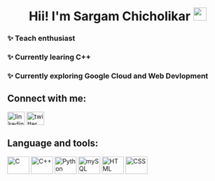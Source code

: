 <h1 align="center" >  Hii! I'm Sargam Chicholikar <img src="https://images.emojiterra.com/google/noto-emoji/unicode-15/animated/1f44b.gif" width="30px">  </h1>

### ✨ Teach enthusiast
### ✨ Currently learing C++
### ✨ Currently exploring Google Cloud and Web Devlopment

<h2 align="left"> Connect with me: </h2>
<p aling="left">
<a href="https://www.linkedin.com/in/sargam-chicholikar-aa61a824b" target="blank"><img align="center" src="" alt="linkedin" height="30" width="40" /></a>
<a href="https://twitter.com/Sargam22?t=H5K4Vg5TUM8-Nl1UnkTa3A&s=08" target="blank"><img align="center" src="" alt="twitter" height="30" width="40" /></a> 
</p>

<h2 align="left">Language and tools: </h2>
<p align="left">
    <a href="https://www.geeksforgeeks.org/c-language-introduction/" target="blank"><img src="https://img.shields.io/badge/c-%2300599C.svg?style=for-the-badge&logo=c&logoColor=white" alt="C" height="40" width="50"/></a>
    <a href="https://www.w3schools.com/cpp/cpp_intro.asp" target="blank"><img src="https://img.shields.io/badge/c++-%2300599C.svg?style=for-the-badge&logo=c%2B%2B&logoColor=white" alt="C++" height="40" width="50" /></a>
    <a href="https://www.w3schools.com/python/" target="blank"><img src="https://img.shields.io/badge/python-3670A0?style=for-the-badge&logo=python&logoColor=ffdd54" alt="Python" height="40" width="50" /></a>
    <a href="https://www.w3schools.com/MySQL/default.asp" target="blank"><img src="https://img.shields.io/badge/mysql-%2300f.svg?style=for-the-badge&logo=mysql&logoColor=white" alt="mySQL" height="40" width="50" /></a>
    <a href="https://www.w3schools.com/html/" target="blank"><img src="https://img.shields.io/badge/html5-%23E34F26.svg?style=for-the-badge&logo=html5&logoColor=white" alt="HTML" height="40" width="50" /></a>
    <a href="https://www.w3schools.com/css/" target="blank"><img src="https://img.shields.io/badge/css3-%231572B6.svg?style=for-the-badge&logo=css3&logoColor=white" alt="CSS" height="40" width="50" /></a>
    
</p>

<!--
**Sargamchicholikar/Sargamchicholikar** is a ✨ _special_ ✨ repository because its `README.md` (this file) appears on your GitHub profile.

Here are some ideas to get you started:

- 🔭 I’m currently working on ...
- 🌱 I’m currently learning ...
- 👯 I’m looking to collaborate on ...
- 🤔 I’m looking for help with ...
- 💬 Ask me about ...
- 📫 How to reach me: ...
- 😄 Pronouns: ...
- ⚡ Fun fact: ...
-->
